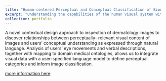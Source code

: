 ```yaml
---
title: "Human-centered Perceptual and Conceptual Classification of Biomedical Images"
excerpt: "Understanding the capabilities of the human visual system with respect to biomedical imaging and in extracting and utilizing tacit knowledge of domain experts <div align=”center”><br/><img width='600' src='/images/IMG_00001.jpg'></div>"
collection: portfolio
---
```


A novel contextual design approach to inspection of dermatology images to discover relationships between perceptually- relevant visual content of images and users’ conceptual understanding as expressed through natural language. Analysis of users’ eye movements and verbal descriptions, together with mapping to domain medical ontologies, allows us to integrate visual data with a user-specified language model to define perceptual categories and inform image classification.

[more information here](http://hccl.gccis.rit.edu/index.php/research-projects)
